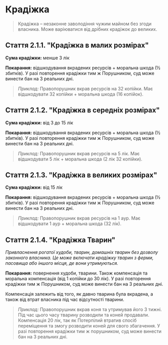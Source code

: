 # Крадіжка

>Крадіжка – незаконне заволодіння чужим майном без згоди власника. Може варіюватися від дрібних крадіжок до великих.
  
## Стаття 2.1.1. "Крадіжка в малих розмірах"
**Сума крадіжки:** менше 3 лік

**Покарання:** відшкодування вкрадених ресурсів + моральна шкода (½ збитків). У разі повторення крадіжки тим ж Порушником, суд може винести бан на 3 реальних дні.

>_Приклад:_ Правопорушник вкрав ресурсів на 32 копійки. Має відшкодувати 32 копійки + моральна шкода (16 копійок).
  
## Стаття 2.1.2. "Крадіжка в середніх розмірах"
**Сума крадіжки:** від 3 до 15 лік

**Покарання:** відшкодування вкрадених ресурсів + моральна шкода (½ збитків). У разі повторення крадіжки тим ж Порушником, суд може винести бан на 3 реальних дні.

>_Приклад:_ Правопорушник вкрав ресурсів на 5 лік. Має відшкодувати 5 лік + моральна шкода (2 лік 32 копійки).
  
## Стаття 2.1.3. "Крадіжка в великих розмірах"
**Сума крадіжки:** від 15 лік

**Покарання:** відшкодування вкрадених ресурсів + моральна шкода (½ збитків). У разі повторення крадіжки тим ж Порушником, суд може винести бан на 3 реальних дні.

>_Приклад:_ Правопорушник вкрав ресурсів на 1 аур. Має відшкодувати 1 аур + моральна шкода (32 лік).
  
## Стаття 2.1.4. "Крадіжка Тварин"
*Привласнення рогатої худоби, тварин, домашніх тварин без дозволу законного власника. Це може включати крадіжку тварин з ферми, пасовища або іншого місця, де вони утримуються.*

**Покарання:** повернення худоби, тварини. Також компенсація та моральна компенсація (від 1 копійки до 30 лік). У разі повторення крадіжки тим ж Порушником, суд може винести бан на 3 реальних дні.

Компенсація залежить від того, як давно тварина була вкрадена, а також від втрат власника під час відсутності тварини.
  
>_Приклад:_ Правопорушник вкрав коня та утримував його 3 тижні. Під час цього часу тварину розводили та коней продавали. Компенсація 20 лік, так як Потерпілий втратив спосіб переміщення та змогу розводити коней для свого збагачення. У разі повторення крадіжки тим ж порушником, суд може винести бан на 3 реальних дні.
